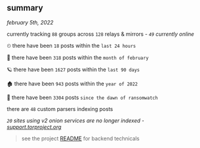 
## summary
_february 5th, 2022_

currently tracking `88` groups across `128` relays & mirrors - _`49` currently online_

⏲ there have been `18` posts within the `last 24 hours`

🦈 there have been `318` posts within the `month of february`

🪐 there have been `1627` posts within the `last 90 days`

🏚 there have been `943` posts within the `year of 2022`

🦕 there have been `3304` posts `since the dawn of ransomwatch`

there are `48` custom parsers indexing posts

_`20` sites using v2 onion services are no longer indexed - [support.torproject.org](https://support.torproject.org/onionservices/v2-deprecation/)_

> see the project [README](https://github.com/thetanz/ransomwatch#ransomwatch--) for backend technicals
